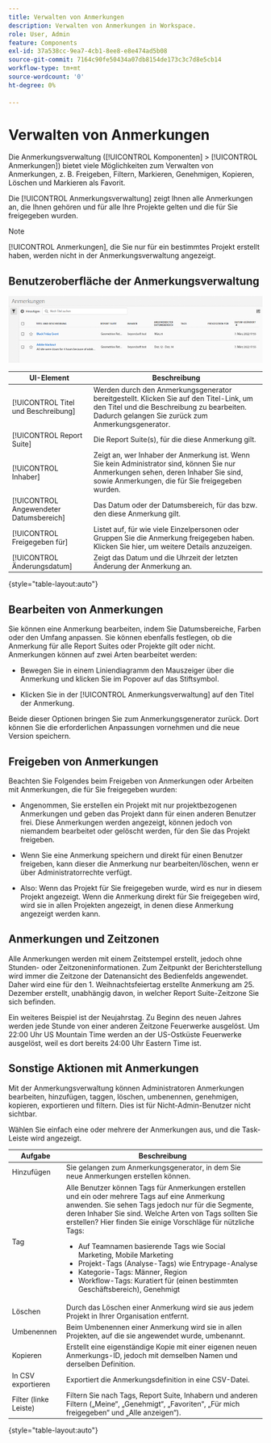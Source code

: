 ```yaml
---
title: Verwalten von Anmerkungen
description: Verwalten von Anmerkungen in Workspace.
role: User, Admin
feature: Components
exl-id: 37a538cc-9ea7-4cb1-8ee8-e8e474ad5b08
source-git-commit: 7164c90fe50434a07db8154de173c3c7d8e5cb14
workflow-type: tm+mt
source-wordcount: '0'
ht-degree: 0%

---
```


# Verwalten von Anmerkungen

Die Anmerkungsverwaltung ([!UICONTROL Komponenten] > [!UICONTROL Anmerkungen]) bietet viele Möglichkeiten zum Verwalten von Anmerkungen, z. B. Freigeben, Filtern, Markieren, Genehmigen, Kopieren, Löschen und Markieren als Favorit.

Die [!UICONTROL Anmerkungsverwaltung] zeigt Ihnen alle Anmerkungen an, die Ihnen gehören und für alle Ihre Projekte gelten und die für Sie freigegeben wurden.

>[!NOTE]
>
>[!UICONTROL Anmerkungen], die Sie nur für ein bestimmtes Projekt erstellt haben, werden nicht in der Anmerkungsverwaltung angezeigt.

## Benutzeroberfläche der Anmerkungsverwaltung

![](assets/annotation-mgr.png)

| UI-Element | Beschreibung |
| --- | --- | 
| [!UICONTROL Titel und Beschreibung] | Werden durch den Anmerkungsgenerator bereitgestellt. Klicken Sie auf den Titel-Link, um den Titel und die Beschreibung zu bearbeiten. Dadurch gelangen Sie zurück zum Anmerkungsgenerator. |
| [!UICONTROL Report Suite] | Die Report Suite(s), für die diese Anmerkung gilt. |
| [!UICONTROL Inhaber] | Zeigt an, wer Inhaber der Anmerkung ist. Wenn Sie kein Administrator sind, können Sie nur Anmerkungen sehen, deren Inhaber Sie sind, sowie Anmerkungen, die für Sie freigegeben wurden. |
| [!UICONTROL Angewendeter Datumsbereich] | Das Datum oder der Datumsbereich, für das bzw. den diese Anmerkung gilt. |
| [!UICONTROL Freigegeben für] | Listet auf, für wie viele Einzelpersonen oder Gruppen Sie die Anmerkung freigegeben haben. Klicken Sie hier, um weitere Details anzuzeigen. |
| [!UICONTROL Änderungsdatum] | Zeigt das Datum und die Uhrzeit der letzten Änderung der Anmerkung an. |

{style=&quot;table-layout:auto&quot;}

## Bearbeiten von Anmerkungen

Sie können eine Anmerkung bearbeiten, indem Sie Datumsbereiche, Farben oder den Umfang anpassen. Sie können ebenfalls festlegen, ob die Anmerkung für alle Report Suites oder Projekte gilt oder nicht. Anmerkungen können auf zwei Arten bearbeitet werden:

* Bewegen Sie in einem Liniendiagramm den Mauszeiger über die Anmerkung und klicken Sie im Popover auf das Stiftsymbol.

* Klicken Sie in der [!UICONTROL Anmerkungsverwaltung] auf den Titel der Anmerkung.

Beide dieser Optionen bringen Sie zum Anmerkungsgenerator zurück. Dort können Sie die erforderlichen Anpassungen vornehmen und die neue Version speichern.

## Freigeben von Anmerkungen

Beachten Sie Folgendes beim Freigeben von Anmerkungen oder Arbeiten mit Anmerkungen, die für Sie freigegeben wurden:

* Angenommen, Sie erstellen ein Projekt mit nur projektbezogenen Anmerkungen und geben das Projekt dann für einen anderen Benutzer frei. Diese Anmerkungen werden angezeigt, können jedoch von niemandem bearbeitet oder gelöscht werden, für den Sie das Projekt freigeben.

* Wenn Sie eine Anmerkung speichern und direkt für einen Benutzer freigeben, kann dieser die Anmerkung nur bearbeiten/löschen, wenn er über Administratorrechte verfügt.

* Also: Wenn das Projekt für Sie freigegeben wurde, wird es nur in diesem Projekt angezeigt. Wenn die Anmerkung direkt für Sie freigegeben wird, wird sie in allen Projekten angezeigt, in denen diese Anmerkung angezeigt werden kann.

## Anmerkungen und Zeitzonen

Alle Anmerkungen werden mit einem Zeitstempel erstellt, jedoch ohne Stunden- oder Zeitzoneninformationen. Zum Zeitpunkt der Berichterstellung wird immer die Zeitzone der Datenansicht des Bedienfelds angewendet. Daher wird eine für den 1. Weihnachtsfeiertag erstellte Anmerkung am 25. Dezember erstellt, unabhängig davon, in welcher Report Suite-Zeitzone Sie sich befinden.

Ein weiteres Beispiel ist der Neujahrstag. Zu Beginn des neuen Jahres werden jede Stunde von einer anderen Zeitzone Feuerwerke ausgelöst. Um 22:00 Uhr US Mountain Time werden an der US-Ostküste Feuerwerke ausgelöst, weil es dort bereits 24:00 Uhr Eastern Time ist.

## Sonstige Aktionen mit Anmerkungen

Mit der Anmerkungsverwaltung können Administratoren Anmerkungen bearbeiten, hinzufügen, taggen, löschen, umbenennen, genehmigen, kopieren, exportieren und filtern. Dies ist für Nicht-Admin-Benutzer nicht sichtbar.

Wählen Sie einfach eine oder mehrere der Anmerkungen aus, und die Task-Leiste wird angezeigt.

| Aufgabe | Beschreibung |
| --- | --- |
| Hinzufügen | Sie gelangen zum Anmerkungsgenerator, in dem Sie neue Anmerkungen erstellen können. |
| Tag | Alle Benutzer können Tags für Anmerkungen erstellen und ein oder mehrere Tags auf eine Anmerkung anwenden. Sie sehen Tags jedoch nur für die Segmente, deren Inhaber Sie sind. Welche Arten von Tags sollten Sie erstellen? Hier finden Sie einige Vorschläge für nützliche Tags:<ul><li>Auf Teamnamen basierende Tags wie Social Marketing, Mobile Marketing</li><li>Projekt-Tags (Analyse-Tags) wie Entrypage-Analyse</li><li>Kategorie-Tags: Männer, Region</li><li>Workflow-Tags: Kuratiert für (einen bestimmten Geschäftsbereich), Genehmigt</li></ul> |
| Löschen | Durch das Löschen einer Anmerkung wird sie aus jedem Projekt in Ihrer Organisation entfernt. |
| Umbenennen | Beim Umbenennen einer Anmerkung wird sie in allen Projekten, auf die sie angewendet wurde, umbenannt. |
| Kopieren | Erstellt eine eigenständige Kopie mit einer eigenen neuen Anmerkungs-ID, jedoch mit demselben Namen und derselben Definition. |
| In CSV exportieren | Exportiert die Anmerkungsdefinition in eine CSV-Datei. |
| Filter (linke Leiste) | Filtern Sie nach Tags, Report Suite, Inhabern und anderen Filtern („Meine“, „Genehmigt“, „Favoriten“, „Für mich freigegeben“ und „Alle anzeigen“). |

{style=&quot;table-layout:auto&quot;}
